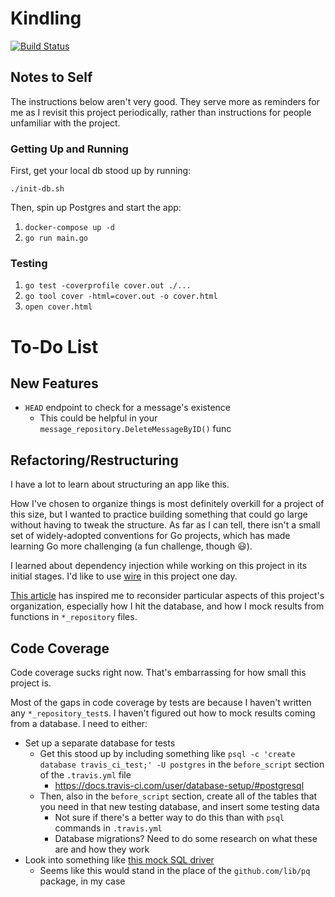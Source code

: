# Kindling

[![Build Status](https://travis-ci.org/nchaloult/kindling.svg?branch=master)](https://travis-ci.org/nchaloult/kindling)

## Notes to Self

The instructions below aren't very good. They serve more as reminders for me as I revisit this project periodically, rather than instructions for people unfamiliar with the project.

### Getting Up and Running

First, get your local db stood up by running:

`./init-db.sh`

Then, spin up Postgres and start the app:

1. `docker-compose up -d`
1. `go run main.go`

### Testing

1. `go test -coverprofile cover.out ./...`
1. `go tool cover -html=cover.out -o cover.html`
1. `open cover.html`

# To-Do List

## New Features

* `HEAD` endpoint to check for a message's existence
    * This could be helpful in your `message_repository.DeleteMessageByID()` func

## Refactoring/Restructuring

I have a lot to learn about structuring an app like this.

How I've chosen to organize things is most definitely overkill for a project of this size, but I wanted to practice building something that could go large without having to tweak the structure. As far as I can tell, there isn't a small set of widely-adopted conventions for Go projects, which has made learning Go more challenging (a fun challenge, though 😃).

I learned about dependency injection while working on this project in its initial stages. I'd like to use [wire](https://github.com/google/wire) in this project one day.

[This article](https://medium.com/@benbjohnson/structuring-applications-in-go-3b04be4ff091) has inspired me to reconsider particular aspects of this project's organization, especially how I hit the database, and how I mock results from functions in `*_repository` files.

## Code Coverage

Code coverage sucks right now. That's embarrassing for how small this project is.

Most of the gaps in code coverage by tests are because I haven't written any `*_repository_test`s. I haven't figured out how to mock results coming from a database. I need to either:

* Set up a separate database for tests
    * Get this stood up by including something like `psql -c 'create database travis_ci_test;' -U postgres` in the `before_script` section of the `.travis.yml` file
        * https://docs.travis-ci.com/user/database-setup/#postgresql
    * Then, also in the `before_script` section, create all of the tables that you need in that new testing database, and insert some testing data
        * Not sure if there's a better way to do this than with `psql` commands in `.travis.yml`
        * Database migrations? Need to do some research on what these are and how they work
* Look into something like [this mock SQL driver](https://github.com/DATA-DOG/go-sqlmock)
    * Seems like this would stand in the place of the `github.com/lib/pq` package, in my case
